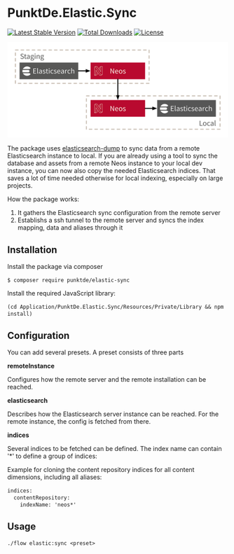 # PunktDe.Elastic.Sync

[![Latest Stable Version](https://poser.pugx.org/punktDe/elastic-sync/v/stable)](https://packagist.org/packages/punktDe/elastic-sync) [![Total Downloads](https://poser.pugx.org/punktDe/elastic-sync/downloads)](https://packagist.org/packages/punktDe/elastic-sync) [![License](https://poser.pugx.org/punktDe/elastic-sync/license)](https://packagist.org/packages/punktDe/elastic-sync)

![ElasticSync Schema](Resources/Public/ElasticSync.png)

The package uses [elasticsearch-dump](https://github.com/taskrabbit/elasticsearch-dump) to sync data from a remote Elasticsearch instance to local. If you are already using a tool to sync the database and assets from a remote Neos instance to your local dev instance, you can now also copy the needed Elasticsearch indices. That saves a lot of time needed otherwise for local indexing, especially on large projects.

How the package works:

1. It gathers the Elasticsearch sync configuration from the remote server
2. Establishs a ssh tunnel to the remote server and syncs the index mapping, data and aliases through it

## Installation

Install the package via composer

    $ composer require punktde/elastic-sync
    
Install the required JavaScript library:

	(cd Application/PunktDe.Elastic.Sync/Resources/Private/Library && npm install)

## Configuration

You can add several presets. A preset consists of three parts

**remoteInstance** 
   
Configures how the remote server and the remote installation can be reached.

**elasticsearch** 

Describes how the Elasticsearch server instance can be reached. For the remote instance, the config is fetched from there.

**indices** 

Several indices to be fetched can be defined. The index name can contain '*' to define a group of indices:

Example for cloning the content repository indices for all content dimensions, including all aliases: 

    indices:
      contentRepository:
        indexName: 'neos*' 

## Usage

    ./flow elastic:sync <preset>
